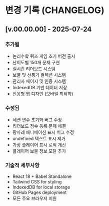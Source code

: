 # 변경 기록 (CHANGELOG)

## [v.00.00.00] - 2025-07-24

### 추가됨
- 논리수학 퀴즈 게임 초기 버전 출시
- 난이도별 150개 문제 구현
- 실시간 리더보드 시스템
- 보물 및 선풍기 컬렉션 시스템
- 관리자 페이지 및 인증 시스템
- IndexedDB 기반 데이터 저장
- 반응형 웹 디자인 (모바일 최적화)

### 수정됨
- 세션 변수 초기화 버그 수정
- 리더보드 점수 등록 문제 해결
- 팡파레 애니메이션 표시 버그 수정
- undefined 텍스트 표시 제거
- 가상 플레이어 표시 로직 개선
- 플레이어 보물 정보 모달 추가

### 기술적 세부사항
- React 18 + Babel Standalone
- Tailwind CSS for styling
- IndexedDB for local storage
- GitHub Pages deployment
- 모든 주요 브라우저 지원